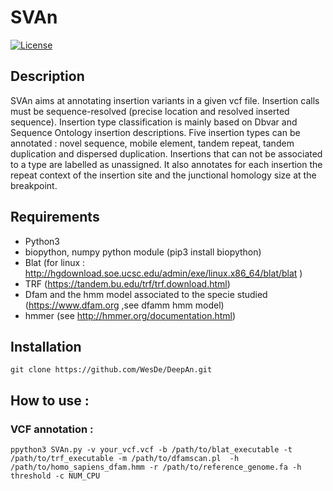 # SVAn
[![License](http://img.shields.io/:license-affero-blue.svg)](http://www.gnu.org/licenses/agpl-3.0.en.html)

## Description
SVAn aims at annotating insertion variants in a given vcf file. Insertion calls must be sequence-resolved (precise location and resolved inserted sequence). Insertion type classification is mainly based on Dbvar and Sequence Ontology insertion descriptions.
Five insertion types can be annotated : novel sequence, mobile element, tandem repeat, tandem duplication and dispersed duplication. Insertions that can not be associated to a type are labelled as unassigned.
It also annotates for each insertion the repeat context of the insertion site and the junctional homology size at the breakpoint.
## Requirements 
- Python3
- biopython, numpy python module (pip3 install biopython)
- Blat (for linux : http://hgdownload.soe.ucsc.edu/admin/exe/linux.x86_64/blat/blat )
- TRF (https://tandem.bu.edu/trf/trf.download.html)
- Dfam and the hmm model associated to the specie studied (https://www.dfam.org ,see dfamm hmm model)
- hmmer (see http://hmmer.org/documentation.html)

## Installation
    git clone https://github.com/WesDe/DeepAn.git

## How to use :
 
### VCF annotation :
    ppython3 SVAn.py -v your_vcf.vcf -b /path/to/blat_executable -t /path/to/trf_executable -m /path/to/dfamscan.pl  -h /path/to/homo_sapiens_dfam.hmm -r /path/to/reference_genome.fa -h threshold -c NUM_CPU
